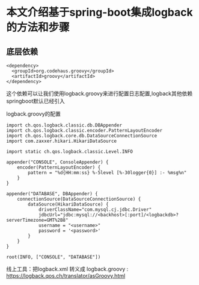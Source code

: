 # 本文介绍基于spring-boot集成logback的方法和步骤

## 底层依赖

```
<dependency>
  <groupId>org.codehaus.groovy</groupId>
  <artifactId>groovy</artifactId>
</dependency>
```
这个依赖可以让我们使用logback.groovy来进行配置日志配置,logback其他依赖springboot默认已经引入

logback.groovy的配置

```
import ch.qos.logback.classic.db.DBAppender
import ch.qos.logback.classic.encoder.PatternLayoutEncoder
import ch.qos.logback.core.db.DataSourceConnectionSource
import com.zaxxer.hikari.HikariDataSource

import static ch.qos.logback.classic.Level.INFO

appender("CONSOLE", ConsoleAppender) {
    encoder(PatternLayoutEncoder) {
        pattern = "%d{HH:mm:ss} %-5level [%-30logger{0}] :- %msg%n"
    }
}

appender("DATABASE", DBAppender) {
    connectionSource(DataSourceConnectionSource) {
        dataSource(HikariDataSource) {
            driverClassName="com.mysql.cj.jdbc.Driver"
            jdbcUrl="jdbc:mysql://<backhost>[:port]/<logbackdb>?serverTimezone=GMT%2B8"
            username = "<username>"
            password = '<password>'
        }
    }
}

root(INFO, ["CONSOLE", "DATABASE"])

```

线上工具：把logback.xml 转义成 logback.groovy  : https://logback.qos.ch/translator/asGroovy.html
